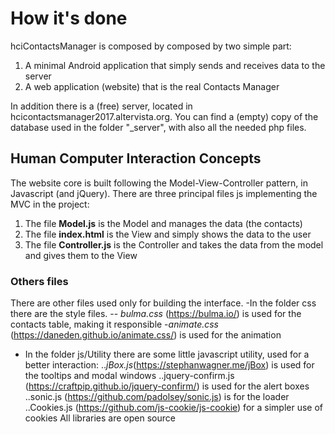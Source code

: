 # How it's done

hciContactsManager is composed by composed by two simple part:

1. A minimal Android application that simply sends and receives data to the server
2. A web application (website) that is the real Contacts Manager

In addition there is a (free) server, located in hcicontactsmanager2017.altervista.org.
You can find a (empty) copy of the database used in the folder \"_server\", with also all the needed php files.

## Human Computer Interaction Concepts

The website core is built following the Model-View-Controller pattern, in Javascript (and jQuery).
There are three principal files js implementing the MVC in the project:
1. The file **Model.js** is the Model and manages the data (the contacts)
2. The file **index.html** is the View and simply shows the data to the user
3. The file **Controller.js** is the Controller and takes the data from the model and gives them to the View

### Others files ###
There are other files used only for building the interface.
-In the folder css there are the style files. 
-- *bulma.css* (https://bulma.io/) is used for the contacts table, making it responsible
-*animate.css* (https://daneden.github.io/animate.css/) is used for the animation
- In the folder js/Utility there are some little javascript utility, used for a better interaction:
..*jBox.js*(https://stephanwagner.me/jBox) is used for the tooltips and modal windows
..jquery-confirm.js (https://craftpip.github.io/jquery-confirm/) is used for the alert boxes
..sonic.js (https://github.com/padolsey/sonic.js) is for the loader
..Cookies.js (https://github.com/js-cookie/js-cookie) for a simpler use of cookies
All libraries are open source
